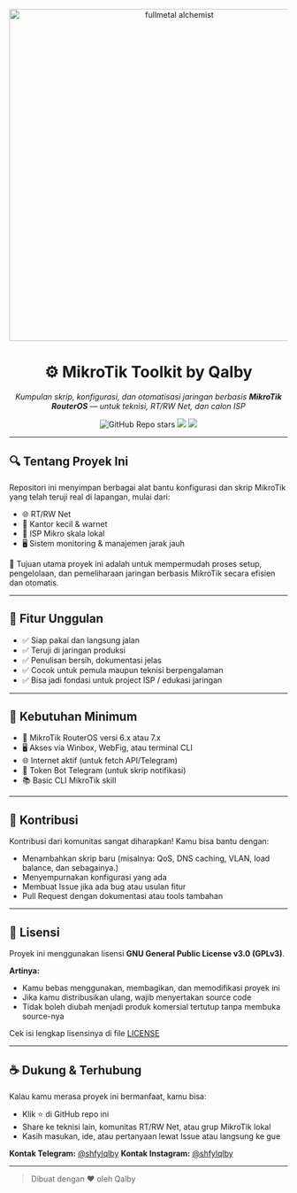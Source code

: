 <p align="center">
  <img src="https://i.giphy.com/ispEc1253326c.webp" alt="fullmetal alchemist" width="600"/>
</p>

<h1 align="center">⚙️ MikroTik Toolkit by Qalby</h1>

<p align="center"><i>Kumpulan skrip, konfigurasi, dan otomatisasi jaringan berbasis <b>MikroTik RouterOS</b> — untuk teknisi, RT/RW Net, dan calon ISP</i></p>

<p align="center">
  <img src="https://img.shields.io/github/stars/shfylqlby/mikrotik?style=social" alt="GitHub Repo stars">
  <img src="https://img.shields.io/badge/MikroTik-Toolkit-blue?logo=mikrotik">
  <img src="https://img.shields.io/badge/License-GPLv3-green">
</p>

---

## 🔍 Tentang Proyek Ini

Repositori ini menyimpan berbagai alat bantu konfigurasi dan skrip MikroTik yang telah teruji real di lapangan, mulai dari:

- 🌐 RT/RW Net  
- 💼 Kantor kecil & warnet  
- 📡 ISP Mikro skala lokal  
- 🖥️ Sistem monitoring & manajemen jarak jauh  

🎯 Tujuan utama proyek ini adalah untuk mempermudah proses setup, pengelolaan, dan pemeliharaan jaringan berbasis MikroTik secara efisien dan otomatis.

---

## 🌟 Fitur Unggulan

- ✅ Siap pakai dan langsung jalan  
- ✅ Teruji di jaringan produksi  
- ✅ Penulisan bersih, dokumentasi jelas  
- ✅ Cocok untuk pemula maupun teknisi berpengalaman  
- ✅ Bisa jadi fondasi untuk project ISP / edukasi jaringan  

---

## 🧰 Kebutuhan Minimum

- 🔧 MikroTik RouterOS versi 6.x atau 7.x  
- 🖥️ Akses via Winbox, WebFig, atau terminal CLI  
- 🌐 Internet aktif (untuk fetch API/Telegram)  
- 🤖 Token Bot Telegram (untuk skrip notifikasi)  
- 📚 Basic CLI MikroTik skill

---

## 🤝 Kontribusi

Kontribusi dari komunitas sangat diharapkan! Kamu bisa bantu dengan:

- Menambahkan skrip baru (misalnya: QoS, DNS caching, VLAN, load balance, dan sebagainya.)
- Menyempurnakan konfigurasi yang ada
- Membuat Issue jika ada bug atau usulan fitur
- Pull Request dengan dokumentasi atau tools tambahan

---

## 📄 Lisensi

Proyek ini menggunakan lisensi **GNU General Public License v3.0 (GPLv3)**.

**Artinya:**
- Kamu bebas menggunakan, membagikan, dan memodifikasi proyek ini
- Jika kamu distribusikan ulang, wajib menyertakan source code
- Tidak boleh diubah menjadi produk komersial tertutup tanpa membuka source-nya

Cek isi lengkap lisensinya di file [LICENSE](./LICENSE)

---

## ☕ Dukung & Terhubung

Kalau kamu merasa proyek ini bermanfaat, kamu bisa:

- Klik ⭐ di GitHub repo ini
- Share ke teknisi lain, komunitas RT/RW Net, atau grup MikroTik lokal
- Kasih masukan, ide, atau pertanyaan lewat Issue atau langsung ke gue

**Kontak Telegram:** [@shfylqlby](https://t.me/shfylqlby) **Kontak Instagram:** [@shfylqlby](https://instagram.com/shfylqlby)

---

> Dibuat dengan ❤️ oleh Qalby 
